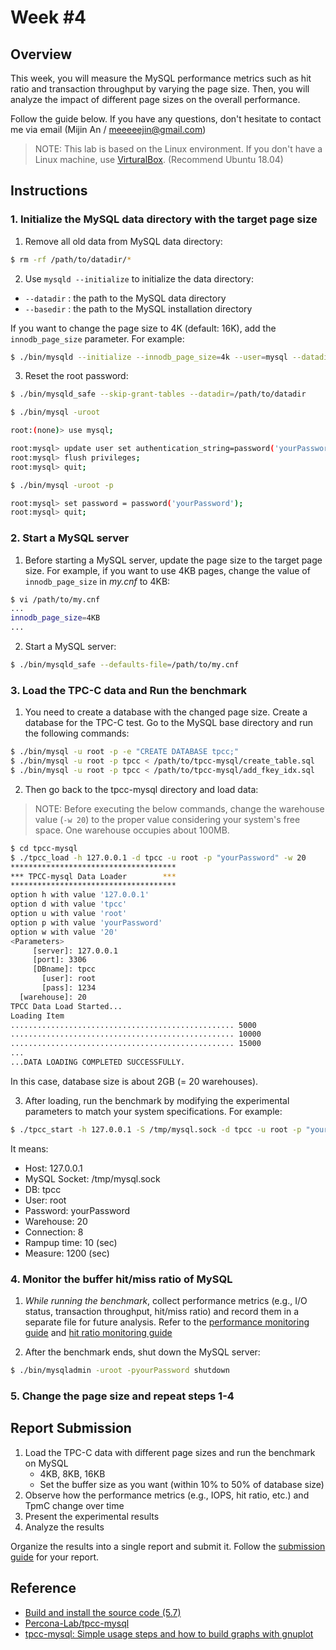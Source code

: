 # Week #4

## Overview

This week, you will measure the MySQL performance metrics such as hit ratio and transaction throughput by varying the page size. Then, you will analyze the impact of different page sizes on the overall performance.

Follow the guide below. If you have any questions, don't hesitate to contact me via email (Mijin An / meeeeejin@gmail.com)

> NOTE: This lab is based on the Linux environment. If you don't have a Linux machine, use [VirturalBox](https://www.virtualbox.org/). (Recommend Ubuntu 18.04)

## Instructions

### 1. Initialize the MySQL data directory with the target page size

1. Remove all old data from MySQL data directory:

```bash
$ rm -rf /path/to/datadir/*
```

2. Use `mysqld --initialize` to initialize the data directory:
- `--datadir` : the path to the MySQL data directory
- `--basedir` : the path to the MySQL installation directory

If you want to change the page size to 4K (default: 16K), add the `innodb_page_size` parameter. For example:

```bash
$ ./bin/mysqld --initialize --innodb_page_size=4k --user=mysql --datadir=/path/to/datadir --basedir=/path/to/basedir
```

3. Reset the root password:

```bash
$ ./bin/mysqld_safe --skip-grant-tables --datadir=/path/to/datadir

$ ./bin/mysql -uroot

root:(none)> use mysql;

root:mysql> update user set authentication_string=password('yourPassword') where user='root';
root:mysql> flush privileges;
root:mysql> quit;

$ ./bin/mysql -uroot -p

root:mysql> set password = password('yourPassword');
root:mysql> quit;
```

### 2. Start a MySQL server

1. Before starting a MySQL server, update the page size to the target page size. For example, if you want to use 4KB pages, change the value of `innodb_page_size` in *my.cnf* to 4KB:

```bash
$ vi /path/to/my.cnf
...
innodb_page_size=4KB
...
```

2. Start a MySQL server:

```bash
$ ./bin/mysqld_safe --defaults-file=/path/to/my.cnf
```

### 3. Load the TPC-C data and Run the benchmark

1. You need to create a database with the changed page size. Create a database for the TPC-C test. Go to the MySQL base directory and run the following commands:

```bash
$ ./bin/mysql -u root -p -e "CREATE DATABASE tpcc;"
$ ./bin/mysql -u root -p tpcc < /path/to/tpcc-mysql/create_table.sql
$ ./bin/mysql -u root -p tpcc < /path/to/tpcc-mysql/add_fkey_idx.sql
```

2. Then go back to the tpcc-mysql directory and load data:

> NOTE: Before executing the below commands, change the warehouse value (`-w 20`) to the proper value considering your system's free space. One warehouse occupies about 100MB.

```bash
$ cd tpcc-mysql
$ ./tpcc_load -h 127.0.0.1 -d tpcc -u root -p "yourPassword" -w 20
*************************************
*** TPCC-mysql Data Loader        ***
*************************************
option h with value '127.0.0.1'
option d with value 'tpcc'
option u with value 'root'
option p with value 'yourPassword'
option w with value '20'
<Parameters>
     [server]: 127.0.0.1
     [port]: 3306
     [DBname]: tpcc
       [user]: root
       [pass]: 1234
  [warehouse]: 20
TPCC Data Load Started...
Loading Item
.................................................. 5000
.................................................. 10000
.................................................. 15000
...
...DATA LOADING COMPLETED SUCCESSFULLY.
```

In this case, database size is about 2GB (= 20 warehouses).

3. After loading, run the benchmark by modifying the experimental parameters to match your system specifications. For example:

```bash
$ ./tpcc_start -h 127.0.0.1 -S /tmp/mysql.sock -d tpcc -u root -p "yourPassword" -w 20 -c 8 -r 10 -l 1200 | tee tpcc-result.txt
```

It means:

- Host: 127.0.0.1
- MySQL Socket: /tmp/mysql.sock
- DB: tpcc
- User: root
- Password: yourPassword
- Warehouse: 20
- Connection: 8
- Rampup time: 10 (sec)
- Measure: 1200 (sec)

### 4. Monitor the buffer hit/miss ratio of MySQL

1. *While running the benchmark*, collect performance metrics (e.g., I/O status, transaction throughput, hit/miss ratio) and record them in a separate file for future analysis. Refer to the [performance monitoring guide](../week-2/reference/performance-monitoring-guide.md) and [hit ratio monitoring guide](../week-3/reference/hit-ratio-monitoring-guide.md)

2. After the benchmark ends, shut down the MySQL server:

```bash
$ ./bin/mysqladmin -uroot -pyourPassword shutdown
```

### 5. Change the page size and repeat steps 1-4

## Report Submission

1. Load the TPC-C data with different page sizes and run the benchmark on MySQL
    - 4KB, 8KB, 16KB
    - Set the buffer size as you want (within 10% to 50% of database size)
2. Observe how the performance metrics (e.g., IOPS, hit ratio, etc.) and TpmC change over time
3. Present the experimental results
4. Analyze the results

Organize the results into a single report and submit it. Follow the [submission guide](../report-submission-guide.md) for your report.

## Reference
- [Build and install the source code (5.7)](https://github.com/meeeejin/til/blob/master/mysql/build-and-install-the-source-code-5.7.md)
- [Percona-Lab/tpcc-mysql](https://github.com/Percona-Lab/tpcc-mysql)
- [tpcc-mysql: Simple usage steps and how to build graphs with gnuplot](https://www.percona.com/blog/2013/07/01/tpcc-mysql-simple-usage-steps-and-how-to-build-graphs-with-gnuplot/)
